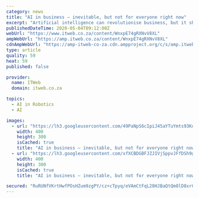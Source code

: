 ```yaml
---
category: news
title: "AI in business – inevitable, but not for everyone right now"
excerpt: "Artificial intelligence can revolutionise business, but it should not be deployed unless there is a solid business case for it."
publishedDateTime: 2020-05-04T09:12:00Z
webUrl: "https://www.itweb.co.za/content/WnxpE74gRXNvV8XL"
ampWebUrl: "https://amp.itweb.co.za/content/WnxpE74gRXNvV8XL"
cdnAmpWebUrl: "https://amp-itweb-co-za.cdn.ampproject.org/c/s/amp.itweb.co.za/content/WnxpE74gRXNvV8XL"
type: article
quality: 59
heat: 59
published: false

provider:
  name: ITWeb
  domain: itweb.co.za

topics:
  - AI in Robotics
  - AI

images:
  - url: "https://lh3.googleusercontent.com/49PaNpS6cIpiJ45aYTuYmts93KdCbHDk3jx1gHtUAzjRuUbrc1jPWP7AOp5diqkZICx3t6lleMdFOFNoVnKjVnVU=w400-h300-c"
    width: 400
    height: 300
    isCached: true
    title: "AI in business – inevitable, but not for everyone right now"
  - url: "https://lh3.googleusercontent.com/xfXCBDGBFJZJIVjSppvJFfDSh9gOr-gFikIaCI3Sa6ZCHlsGBAyzEJvEw8t5mvz5wob54_bKDhEmTNgYeqjDhCo=w400-h300-c"
    width: 400
    height: 300
    isCached: true
    title: "AI in business – inevitable, but not for everyone right now"

secured: "RuRUNfVKrtHwfPOsHZum9zgPY/cz+cTpyq/eVAmCtFqL28HJBaQtQm8lD8xrCwxaiwOc0nxFiTLT7OTDVbeMW/d+zq/iW/ko5N+aU3qamdwD4LC/HYvcbe2BGrhiLUG28+jBrtd8WKtrt8DaHB3Zg252wLl2cpboFcydXLjo3ZYKfTVGx/2IYrMA+YoJlza3s6kL3xo1w4fG/oPFBW07wwiW7gNpw67WtcalICsT4Yq0BPaPH/7jxytxFY2NLieIuC1kziwChg8o2qqyyHrcrWhaJ+FWY27X7NUOlJ4ehlFYo1B/tDxtcNxO17bG203M;8iK2wMwFV+P06mx/MvoDJA=="
---
```


